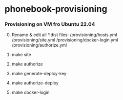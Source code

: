 # phonebook-provisioning

### Provisioning on VM fro Ubuntu 22.04

0. Rename & edit all *.dist files:
	/provisioning/hosts.yml
	/provisioning/site.yml
	/provisioning/docker-login.yml
	/provisioning/authorize.yml

1. make site

2. make authorize

3. make generate-deploy-key

4. make authorize-deploy

3. make docker-login